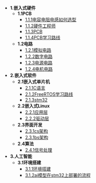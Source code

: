 <!-- docs/_sidebar.md -->



* **1.嵌入式硬件**
  * **1.1PCB**
    * [1.1.1电容电阻电感如何选型](hardware/pcb/电容电阻电感如何选型.md)
    * [1.1.2硬件工程师](hardware/pcb/硬件工程师.md)
    * [1.1.3PCB](hardware/pcb/PCB.md)
    * [1.1.4PCB学习路线](hardware/pcb/PCB学习路线.md)
  * **1.2电路**
    * [1.2.1模拟电路](hardware/ele/模拟电路.md)
    * [1.2.2数字电路](hardware/ele/数字电路.md)
    * [1.2.3电源电路](hardware/ele/电源电路.md)
    * [1.2.4电机电路](hardware/ele/电机电路.md)
* **2.嵌入式软件**
  * **2.1嵌入式单片机**
    * [2.1.1C语言](software/scm/C语言.md)
    * [2.1.2FreeRTOS学习路线](software/scm/FreeRTOS学习路线.md)
    * [2.1.3stm32](software/scm/stm32.md)
  * **2.2嵌入式Linux**
    * [2.2.1应用层](software/linux/应用层.md)
    * [2.2.2驱动层](software/linux/驱动层.md)
  * **2.3界面开发**
    * [2.3.1cs架构](software/interface/cs架构.md)
    * [2.3.1bs架构](software/interface//bs架构.md)
  * **2.4算法**
    * [2.4.1信号处理](software/count/信号处理.md)
* **3.人工智能**  
  * **3.1环境搭建**
    * [3.1.1环境搭建](ai/环境搭建.md)
    * [3.1.2ai模型在stm32上部署的流程](ai/ai模型在stm32上部署的流程.md)